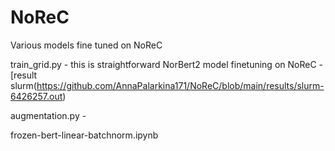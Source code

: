 # NoReC
Various models fine tuned  on NoReC <br>
  
train_grid.py - this is straightforward NorBert2 model finetuning on NoReC - [result slurm(https://github.com/AnnaPalarkina171/NoReC/blob/main/results/slurm-6426257.out)<br>

augmentation.py - <br>

frozen-bert-linear-batchnorm.ipynb<br>
